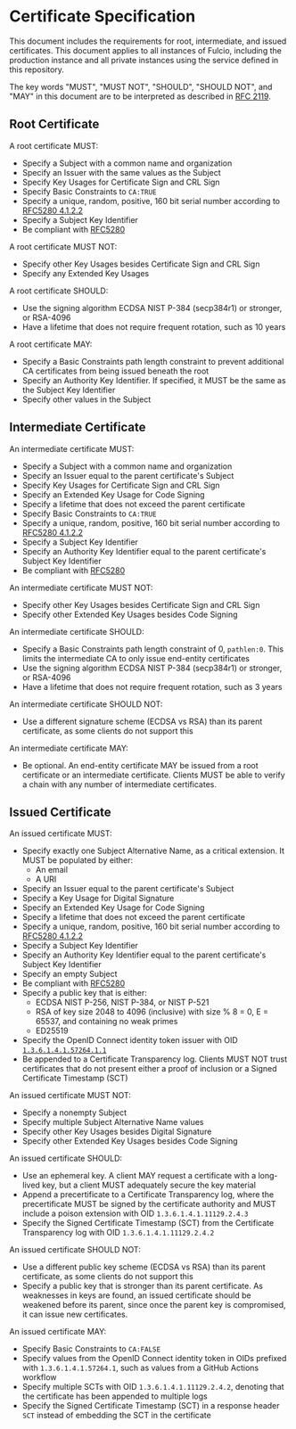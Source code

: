 # Certificate Specification

This document includes the requirements for root, intermediate, and issued certificates.
This document applies to all instances of Fulcio, including the production instance and
all private instances using the service defined in this repository.

The key words "MUST", "MUST NOT", "SHOULD", "SHOULD NOT", and "MAY" in this document are
to be interpreted as described in [RFC 2119](https://www.ietf.org/rfc/rfc2119.txt).

## Root Certificate

A root certificate MUST:

* Specify a Subject with a common name and organization
* Specify an Issuer with the same values as the Subject
* Specify Key Usages for Certificate Sign and CRL Sign
* Specify Basic Constraints to `CA:TRUE`
* Specify a unique, random, positive, 160 bit serial number according to [RFC5280 4.1.2.2](https://www.rfc-editor.org/rfc/rfc5280.html#section-4.1.2.2)
* Specify a Subject Key Identifier
* Be compliant with [RFC5280](https://datatracker.ietf.org/doc/html/rfc5280)

A root certificate MUST NOT:

* Specify other Key Usages besides Certificate Sign and CRL Sign
* Specify any Extended Key Usages

A root certificate SHOULD:

* Use the signing algorithm ECDSA NIST P-384 (secp384r1) or stronger, or RSA-4096
* Have a lifetime that does not require frequent rotation, such as 10 years

A root certificate MAY:

* Specify a Basic Constraints path length constraint to prevent additional CA certificates
  from being issued beneath the root
* Specify an Authority Key Identifier. If specified, it MUST be the same as the Subject Key Identifier
* Specify other values in the Subject

## Intermediate Certificate

An intermediate certificate MUST:

* Specify a Subject with a common name and organization
* Specify an Issuer equal to the parent certificate's Subject
* Specify Key Usages for Certificate Sign and CRL Sign
* Specify an Extended Key Usage for Code Signing
* Specify a lifetime that does not exceed the parent certificate
* Specify Basic Constraints to `CA:TRUE`
* Specify a unique, random, positive, 160 bit serial number according to [RFC5280 4.1.2.2](https://www.rfc-editor.org/rfc/rfc5280.html#section-4.1.2.2)
* Specify a Subject Key Identifier
* Specify an Authority Key Identifier equal to the parent certificate's Subject Key Identifier 
* Be compliant with [RFC5280](https://datatracker.ietf.org/doc/html/rfc5280)

An intermediate certificate MUST NOT:

* Specify other Key Usages besides Certificate Sign and CRL Sign
* Specify other Extended Key Usages besides Code Signing

An intermediate certificate SHOULD:

* Specify a Basic Constraints path length constraint of 0, `pathlen:0`. This limits the intermediate
  CA to only issue end-entity certificates
* Use the signing algorithm ECDSA NIST P-384 (secp384r1) or stronger, or RSA-4096
* Have a lifetime that does not require frequent rotation, such as 3 years

An intermediate certificate SHOULD NOT:

* Use a different signature scheme (ECDSA vs RSA) than its parent certificate, as some clients do not support this

An intermediate certificate MAY:

* Be optional. An end-entity certificate MAY be issued from a root certificate or an intermediate certificate.
  Clients MUST be able to verify a chain with any number of intermediate certificates.

## Issued Certificate

An issued certificate MUST:

* Specify exactly one Subject Alternative Name, as a critical extension. It MUST be populated by either:
   * An email
   * A URI
* Specify an Issuer equal to the parent certificate's Subject
* Specify a Key Usage for Digital Signature 
* Specify an Extended Key Usage for Code Signing
* Specify a lifetime that does not exceed the parent certificate
* Specify a unique, random, positive, 160 bit serial number according to [RFC5280 4.1.2.2](https://www.rfc-editor.org/rfc/rfc5280.html#section-4.1.2.2)
* Specify a Subject Key Identifier
* Specify an Authority Key Identifier equal to the parent certificate's Subject Key Identifier 
* Specify an empty Subject
* Be compliant with [RFC5280](https://datatracker.ietf.org/doc/html/rfc5280)
* Specify a public key that is either:
   * ECDSA NIST P-256, NIST P-384, or NIST P-521
   * RSA of key size 2048 to 4096 (inclusive) with size % 8 = 0, E = 65537, and containing no weak primes
   * ED25519
* Specify the OpenID Connect identity token issuer with OID [`1.3.6.1.4.1.57264.1.1`](https://github.com/sigstore/fulcio/blob/main/docs/oid-info.md#1361415726411--issuer)
* Be appended to a Certificate Transparency log. Clients MUST NOT trust certificates that do not present
  either a proof of inclusion or a Signed Certificate Timestamp (SCT)

An issued certificate MUST NOT:

* Specify a nonempty Subject
* Specify multiple Subject Alternative Name values
* Specify other Key Usages besides Digital Signature
* Specify other Extended Key Usages besides Code Signing

An issued certificate SHOULD:

* Use an ephemeral key. A client MAY request a certificate with a long-lived key, but a client MUST
  adequately secure the key material
* Append a precertificate to a Certificate Transparency log, where the precertificate MUST be signed by the certificate authority
  and MUST include a poison extension with OID `1.3.6.1.4.1.11129.2.4.3`
* Specify the Signed Certificate Timestamp (SCT) from the Certificate Transparency log with OID `1.3.6.1.4.1.11129.2.4.2`

An issued certificate SHOULD NOT:

* Use a different public key scheme (ECDSA vs RSA) than its parent certificate, as some clients do not support this
* Specify a public key that is stronger than its parent certificate. As weaknesses in keys are found, an issued
  certificate should be weakened before its parent, since once the parent key is compromised, it can issue new certificates.

An issued certificate MAY:

* Specify Basic Constraints to `CA:FALSE`
* Specify values from the OpenID Connect identity token in OIDs prefixed with `1.3.6.1.4.1.57264.1`,
  such as values from a GitHub Actions workflow
* Specify multiple SCTs with OID `1.3.6.1.4.1.11129.2.4.2`, denoting that the certificate has been appended to multiple logs
* Specify the Signed Certificate Timestamp (SCT) in a response header `SCT` instead of embedding the SCT in the certificate